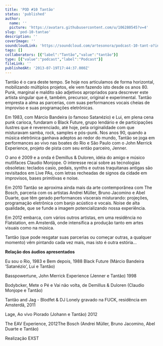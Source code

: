 ```yaml
---
title: 'POD #10 Tantão'
status: 'published'
author:
  name: ''
  picture: 'https://avatars.githubusercontent.com/u/106280545?v=4'
slug: 'pod-10-tantao'
description: ''
coverImage: ''
soundcloudLink: 'https://soundcloud.com/artesonora/podcast-10-tant-o?in=artesonora/sets/podcast&si=3c3751fb30e543b78cfba09894a52733&utm_source=clipboard&utm_medium=text&utm_campaign=social_sharing'
tags: []
collaborators: [{"label":"Tantão","value":"tantão"}]
type: [{"value":"podcast","label":"Podcast"}]
fileLink: ''
publishedAt: '2013-07-19T17:44:37.000Z'
---
```


Tantão é o cara deste tempo. Se hoje nos articulamos de forma horizontal, mobilizando múltiplos projetos, ele vem fazendo isto desde os anos 80. Punk, marginal e maldito são adjetivos apropriados para descrever este artista singular que é, também, precursor, original e experimental. Tantão empresta a alma as parcerias, com suas performances vocais cheias de improviso e suas programações eletrônicas.

Em 1983, com Márcio Bandeira (o famoso Satanézio) e Lui, em plena cena punk carioca, fundaram o Black Future, grupo lendário e de participações ilustres que é reverenciado, até hoje, pela originalidade com que misturavam samba, rock, samples e pós-punk. Nos anos 90, quando a música eletrônica ganhava adeptos ao redor do mundo, Tantão se joga em performances ao vivo nas boates do Rio e São Paulo com o John Merrick Experience, projeto de pista com seu então parceiro, Jenner.

O ano é 2009 e a onda é Demillus & Duloren, idéia do amigo e músico mutlifaces Claudio Monjope. O interesse recai sobre as tecnologias obsoletas: teclados casio, pedais, synths e outras traquitanas antigas são revisitados em Live PAs, com letras recheadas de signos da cidade em improvisos, bases primitivas e noise.

Em 2010 Tantão se aproxima ainda mais da arte contemporânea com The Bosch, parceria com os artistas Andrei Müller, Bruno Jacomino e Abel Duarte, que têm gerado performances viscerais misturando: projeções, programação eletrônica com banjo acústico e vocais. Noise de alta qualidade, que se funde a imagem potencializando nossa experiência.

Em 2012 embarca, com vários outros artistas, em uma residência no Flatstation, em Amsterdã, onde intensifica a produção tanto em artes visuais como na música.

Tantão (que pode resgatar suas parcerias ou começar outras, a qualquer momento) vêm pintando cada vez mais, mas isto é outra estória...

**Relação dos áudios apresentados**

Eu sou o Rio, 1983 e Bem depois, 1988 Black Future (Márcio Bandeira ‘Satanézio’, Lui e Tantão)

Basspowertune, John Merrick Experience (Jenner e Tantão) 1998

Bodybcker, Mete o Pé e Vai não volta, de Demillus & Duloren (Claudio Monjope e Tantão)

Tantão and Jag - Blodfet & DJ Lonely gravado na FUCK, residência em Amsterdã, 2011

Lage, Ao vivo Piorado (Johann e Tantão) 2012

The EAV Experience, 2012The Bosch (Andrei Müller, Bruno Jacomino, Abel Duarte e Tantão)

Realização EXST